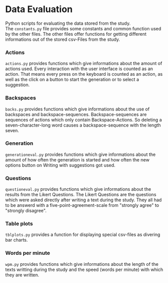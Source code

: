 # Data Evaluation
Python scripts for evaluating the data stored from the study. <br>
The `constants.py` file provides some constants and common function used by the other files. The other files offer functions for getting different informations out of the stored csv-Files from the study.

### Actions
`actions.py` provides functions which give informations about the amount of actions used. Every interaction with the user interface is counted as an action. That means every press on the keyboard is counted as an action, as well as the click on a button to start the generation or to select a suggestion.

### Backspaces
`backs.py` provides functions which give informations about the use of backspaces and backspace-sequences. Backspace-sequences are sequences of actions which only contain Backspace-Actions. So deleting a seven-character-long word causes a backspace-sequence with the length seven.

### Generation
`generationeval.py` provides functions which give informations about the amount of how often the generation is started and how often the new options button on Writing with suggestions got used.

### Questions
`questioneval.py` provides functions which give informations about the results from the Likert Questions. The Likert Questions are the questions which were asked directly after writing a text during the study. They all had to be answerd with a five-point-agreement-scale from "strongly agree" to "strongly disagree".

### Table plots
`tblplots.py` provides a function for displaying special csv-files as divering bar charts.

### Words per minute
`wpm.py` provides functions which give informations about the length of the texts writting during the study and the speed (words per minute) with which they are written.




